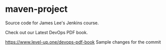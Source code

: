 # maven-project
Source code for James Lee's Jenkins course.

Check out our Latest DevOps PDF book.

https://www.level-up.one/devops-pdf-book
Sample changes for the commit
